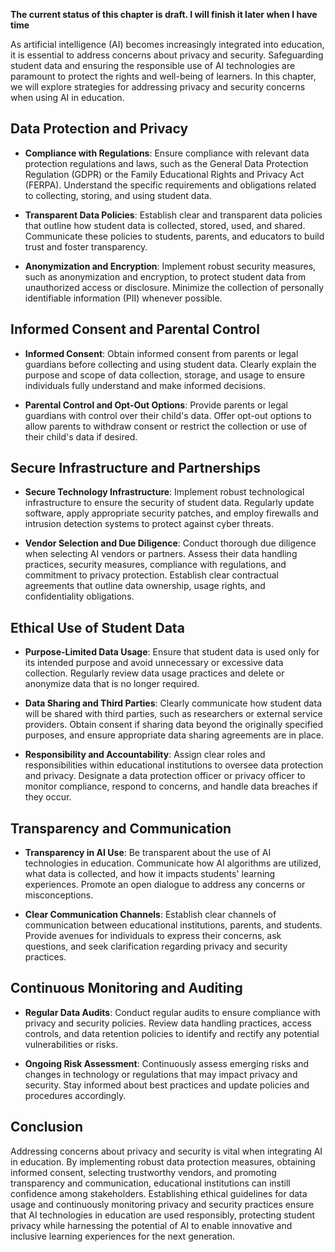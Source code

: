 **The current status of this chapter is draft. I will finish it later when I have time**

As artificial intelligence (AI) becomes increasingly integrated into education, it is essential to address concerns about privacy and security. Safeguarding student data and ensuring the responsible use of AI technologies are paramount to protect the rights and well-being of learners. In this chapter, we will explore strategies for addressing privacy and security concerns when using AI in education.

Data Protection and Privacy
---------------------------

* **Compliance with Regulations**: Ensure compliance with relevant data protection regulations and laws, such as the General Data Protection Regulation (GDPR) or the Family Educational Rights and Privacy Act (FERPA). Understand the specific requirements and obligations related to collecting, storing, and using student data.

* **Transparent Data Policies**: Establish clear and transparent data policies that outline how student data is collected, stored, used, and shared. Communicate these policies to students, parents, and educators to build trust and foster transparency.

* **Anonymization and Encryption**: Implement robust security measures, such as anonymization and encryption, to protect student data from unauthorized access or disclosure. Minimize the collection of personally identifiable information (PII) whenever possible.

Informed Consent and Parental Control
-------------------------------------

* **Informed Consent**: Obtain informed consent from parents or legal guardians before collecting and using student data. Clearly explain the purpose and scope of data collection, storage, and usage to ensure individuals fully understand and make informed decisions.

* **Parental Control and Opt-Out Options**: Provide parents or legal guardians with control over their child's data. Offer opt-out options to allow parents to withdraw consent or restrict the collection or use of their child's data if desired.

Secure Infrastructure and Partnerships
--------------------------------------

* **Secure Technology Infrastructure**: Implement robust technological infrastructure to ensure the security of student data. Regularly update software, apply appropriate security patches, and employ firewalls and intrusion detection systems to protect against cyber threats.

* **Vendor Selection and Due Diligence**: Conduct thorough due diligence when selecting AI vendors or partners. Assess their data handling practices, security measures, compliance with regulations, and commitment to privacy protection. Establish clear contractual agreements that outline data ownership, usage rights, and confidentiality obligations.

Ethical Use of Student Data
---------------------------

* **Purpose-Limited Data Usage**: Ensure that student data is used only for its intended purpose and avoid unnecessary or excessive data collection. Regularly review data usage practices and delete or anonymize data that is no longer required.

* **Data Sharing and Third Parties**: Clearly communicate how student data will be shared with third parties, such as researchers or external service providers. Obtain consent if sharing data beyond the originally specified purposes, and ensure appropriate data sharing agreements are in place.

* **Responsibility and Accountability**: Assign clear roles and responsibilities within educational institutions to oversee data protection and privacy. Designate a data protection officer or privacy officer to monitor compliance, respond to concerns, and handle data breaches if they occur.

Transparency and Communication
------------------------------

* **Transparency in AI Use**: Be transparent about the use of AI technologies in education. Communicate how AI algorithms are utilized, what data is collected, and how it impacts students' learning experiences. Promote an open dialogue to address any concerns or misconceptions.

* **Clear Communication Channels**: Establish clear channels of communication between educational institutions, parents, and students. Provide avenues for individuals to express their concerns, ask questions, and seek clarification regarding privacy and security practices.

Continuous Monitoring and Auditing
----------------------------------

* **Regular Data Audits**: Conduct regular audits to ensure compliance with privacy and security policies. Review data handling practices, access controls, and data retention policies to identify and rectify any potential vulnerabilities or risks.

* **Ongoing Risk Assessment**: Continuously assess emerging risks and changes in technology or regulations that may impact privacy and security. Stay informed about best practices and update policies and procedures accordingly.

Conclusion
----------

Addressing concerns about privacy and security is vital when integrating AI in education. By implementing robust data protection measures, obtaining informed consent, selecting trustworthy vendors, and promoting transparency and communication, educational institutions can instill confidence among stakeholders. Establishing ethical guidelines for data usage and continuously monitoring privacy and security practices ensure that AI technologies in education are used responsibly, protecting student privacy while harnessing the potential of AI to enable innovative and inclusive learning experiences for the next generation.
